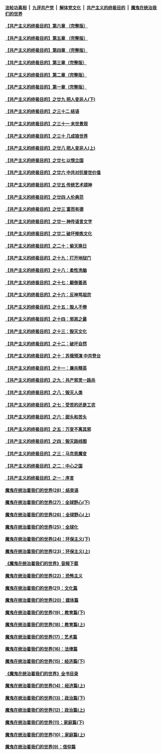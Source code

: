 ####  [法轮功真相](../../../../basic/blob/master/README.md?t=05271531) &nbsp;|&nbsp; [九评共产党](../../../../9ping.md/blob/master/README.md?t=05271531) &nbsp;|&nbsp; [解体党文化](../../../../jtdwh.md/blob/master/README.md?t=05271531)  &nbsp;|&nbsp; [共产主义的终极目的](../../../../gczydzjmd.md/blob/master/README.md?t=05271531) &nbsp;|&nbsp; [魔鬼在统治我们的世界](../../../../mgztzwmdsj.md/blob/master/README.md?t=05271531) 

#### [【共产主义的终极目的】第六章 （完整版）](../pages/nsc422/n11428913.md?t=05271531) 

#### [【共产主义的终极目的】第五章 （完整版）](../pages/nsc422/n11428912.md?t=05271531) 

#### [【共产主义的终极目的】第四章 （完整版）](../pages/nsc422/n11428907.md?t=05271531) 

#### [【共产主义的终极目的】第三章（完整版）](../pages/nsc422/n11428848.md?t=05271531) 

#### [【共产主义的终极目的】第二章（完整版）](../pages/nsc422/n11428831.md?t=05271531) 

#### [【共产主义的终极目的】第一章（完整版）](../pages/nsc422/n11417651.md?t=05271531) 

#### [【共产主义的终极目的】之廿九 把人变非人(下)](../pages/nsc422/n11344140.md?t=05271531) 

#### [【共产主义的终极目的】之三十二 结语](../pages/nsc422/n11360535.md?t=05271531) 

#### [【共产主义的终极目的】之三十一 末世景观](../pages/nsc422/n11351129.md?t=05271531) 

#### [【共产主义的终极目的】之三十 几成狼世界](../pages/nsc422/n11348280.md?t=05271531) 

#### [【共产主义的终极目的】之廿八 把人变非人(上)](../pages/nsc422/n11340492.md?t=05271531) 

#### [【共产主义的终极目的】之廿七 以恨立国](../pages/nsc422/n11336944.md?t=05271531) 

#### [【共产主义的终极目的】之廿六 中共对抗普世价值](../pages/nsc422/n11324785.md?t=05271531) 

#### [【共产主义的终极目的】之廿五 传统艺术颂神](../pages/nsc422/n11296396.md?t=05271531) 

#### [【共产主义的终极目的】之廿四 人伦典范](../pages/nsc422/n11296397.md?t=05271531) 

#### [【共产主义的终极目的】之廿三 富而有德](../pages/nsc422/n11283598.md?t=05271531) 

#### [【共产主义的终极目的】之廿一 神传语言文字](../pages/nsc422/n11263265.md?t=05271531) 

#### [【共产主义的终极目的】之廿二 破坏修炼文化](../pages/nsc422/n11245728.md?t=05271531) 

#### [【共产主义的终极目的】之二十：偷天换日](../pages/nsc422/n11238846.md?t=05271531) 

#### [【共产主义的终极目的】之十九：打开地狱门](../pages/nsc422/n11206376.md?t=05271531) 

#### [【共产主义的终极目的】之十八：柔性洗脑](../pages/nsc422/n11199994.md?t=05271531) 

#### [【共产主义的终极目的】之十七：颠倒善恶](../pages/nsc422/n11179782.md?t=05271531) 

#### [【共产主义的终极目的】之十六：反神骂祖宗](../pages/nsc422/n11166798.md?t=05271531) 

#### [【共产主义的终极目的】之十五：毁人不倦](../pages/nsc422/n11166792.md?t=05271531) 

#### [【共产主义的终极目的】之十四：邪恶之最](../pages/nsc422/n11150249.md?t=05271531) 

#### [【共产主义的终极目的】之十三：毁灭文化](../pages/nsc422/n11135227.md?t=05271531) 

#### [【共产主义的终极目的】之十二：破坏自然](../pages/nsc422/n11135214.md?t=05271531) 

#### [【共产主义的终极目的】之十：苏俄预演 中共登台](../pages/nsc422/n11118424.md?t=05271531) 

#### [【共产主义的终极目的】之十一：屠杀精英](../pages/nsc422/n11118442.md?t=05271531) 

#### [【共产主义的终极目的】之九：共产邪灵一路杀](../pages/nsc422/n11114139.md?t=05271531) 

#### [【共产主义的终极目的】之八：毁灭人类](../pages/nsc422/n11108503.md?t=05271531) 

#### [【共产主义的终极目的】之七：受苦的还是工农](../pages/nsc422/n11101809.md?t=05271531) 

#### [【共产主义的终极目的】之六：甜头和苦头](../pages/nsc422/n11096971.md?t=05271531) 

#### [【共产主义的终极目的】之五：万变不离其邪](../pages/nsc422/n11091285.md?t=05271531) 

#### [【共产主义的终极目的】之四：毁灭路线图](../pages/nsc422/n11086284.md?t=05271531) 

#### [【共产主义的终极目的】之三：马克思魔变](../pages/nsc422/n11061941.md?t=05271531) 

#### [【共产主义的终极目的】之二：中心之国](../pages/nsc422/n11047728.md?t=05271531) 

#### [【共产主义的终极目的】之一：序言](../pages/nsc422/n11086077.md?t=05271531) 

#### [魔鬼在统治着我们的世界(28)：结束语](../pages/nsc422/n10936246.md?t=05271531) 

#### [魔鬼在统治着我们的世界(27)：全球野心(下)](../pages/nsc422/n10928319.md?t=05271531) 

#### [魔鬼在统治着我们的世界(26)：全球野心(上)](../pages/nsc422/n10900318.md?t=05271531) 

#### [魔鬼在统治着我们的世界(25)：全球化](../pages/nsc422/n10788205.md?t=05271531) 

#### [魔鬼在统治着我们的世界(24)：环保主义(下)](../pages/nsc422/n10695307.md?t=05271531) 

#### [魔鬼在统治着我们的世界(23)：环保主义(上)](../pages/nsc422/n10688613.md?t=05271531) 

#### [《魔鬼在统治着我们的世界》音频下载](../pages/nsc422/n10635553.md?t=05271531) 

#### [魔鬼在统治着我们的世界(22)：恐怖主义](../pages/nsc422/n10614727.md?t=05271531) 

#### [魔鬼在统治着我们的世界(21)：文化篇](../pages/nsc422/n10597706.md?t=05271531) 

#### [魔鬼在统治着我们的世界(20)：媒体篇](../pages/nsc422/n10586579.md?t=05271531) 

#### [魔鬼在统治着我们的世界(19)：教育篇(下)](../pages/nsc422/n10564808.md?t=05271531) 

#### [魔鬼在统治着我们的世界(18)：教育篇(上)](../pages/nsc422/n10526970.md?t=05271531) 

#### [魔鬼在统治着我们的世界(17)：艺术篇](../pages/nsc422/n10499093.md?t=05271531) 

#### [魔鬼在统治着我们的世界(16)：法律篇](../pages/nsc422/n10485969.md?t=05271531) 

#### [魔鬼在统治着我们的世界(15)：经济篇(下)](../pages/nsc422/n10469975.md?t=05271531) 

#### [《魔鬼在统治着我们的世界》全书目录](../pages/nsc422/n10464261.md?t=05271531) 

#### [魔鬼在统治着我们的世界(14)：经济篇(上)](../pages/nsc422/n10457370.md?t=05271531) 

#### [魔鬼在统治着我们的世界(13)：政治篇(下)](../pages/nsc422/n10448270.md?t=05271531) 

#### [魔鬼在统治着我们的世界(12)：政治篇(上)](../pages/nsc422/n10444576.md?t=05271531) 

#### [魔鬼在统治着我们的世界(11)：家庭篇(下)](../pages/nsc422/n10440961.md?t=05271531) 

#### [魔鬼在统治着我们的世界(10)：家庭篇(上)](../pages/nsc422/n10435448.md?t=05271531) 

#### [魔鬼在统治着我们的世界(9)：信仰篇](../pages/nsc422/n10432159.md?t=05271531) 

